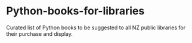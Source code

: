 # Python-books-for-libraries
Curated list of Python books to be suggested to all NZ public libraries for their purchase and display.
